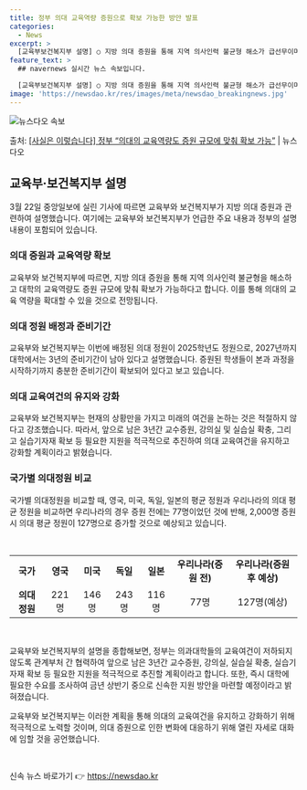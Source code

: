 ```yaml
---
title: 정부 의대 교육역량 증원으로 확보 가능한 방안 발표
categories:
  - News
excerpt: >
  [교육부보건복지부 설명] ○ 지방 의대 증원을 통해 지역 의사인력 불균형 해소가 급선무이며, 대학의 교육역량…
feature_text: >
  ## navernews 실시간 뉴스 속보입니다.

  [교육부보건복지부 설명] ○ 지방 의대 증원을 통해 지역 의사인력 불균형 해소가 급선무이며, 대학의 교육역량…
image: 'https://newsdao.kr/res/images/meta/newsdao_breakingnews.jpg'
---
```


![뉴스다오 속보](https://newsdao.kr/res/images/meta/newsdao_breakingnews.jpg)

<p>출처: <a href="https://newsdao.kr/3426" rel="dofollow">[사실은 이렇습니다] 정부 “의대의 교육역량도 증원 규모에 맞춰 확보 가능”</a> | 뉴스다오</p>

<h2 data-ke-size="size26">교육부·보건복지부 설명</h2>

<p data-ke-size="size16">3월 22일 중앙일보에 실린 기사에 따르면 교육부와 보건복지부가 지방 의대 증원과 관련하여 설명했습니다. 여기에는 교육부와 보건복지부가 언급한 주요 내용과 정부의 설명 내용이 포함되어 있습니다.</p>

<h3>의대 증원과 교육역량 확보</h3>

<p data-ke-size="size16">교육부와 보건복지부에 따르면, 지방 의대 증원을 통해 지역 의사인력 불균형을 해소하고 대학의 교육역량도 증원 규모에 맞춰 확보가 가능하다고 합니다. 이를 통해 의대의 교육 역량을 확대할 수 있을 것으로 전망됩니다.</p>

<h3>의대 정원 배정과 준비기간</h3>

<p data-ke-size="size16">교육부와 보건복지부는 이번에 배정된 의대 정원이 2025학년도 정원으로, 2027년까지 대학에서는 3년의 준비기간이 남아 있다고 설명했습니다. 증원된 학생들이 본과 과정을 시작하기까지 충분한 준비기간이 확보되어 있다고 보고 있습니다.</p>

<h3>의대 교육여건의 유지와 강화</h3>

<p data-ke-size="size16">교육부와 보건복지부는 현재의 상황만을 가지고 미래의 여건을 논하는 것은 적절하지 않다고 강조했습니다. 따라서, 앞으로 남은 3년간 교수증원, 강의실 및 실습실 확충, 그리고 실습기자재 확보 등 필요한 지원을 적극적으로 추진하여 의대 교육여건을 유지하고 강화할 계획이라고 밝혔습니다.</p>

<h3>국가별 의대정원 비교</h3>

<p data-ke-size="size16">국가별 의대정원을 비교할 때, 영국, 미국, 독일, 일본의 평균 정원과 우리나라의 의대 평균 정원을 비교하면 우리나라의 경우 증원 전에는 77명이었던 것에 반해, 2,000명 증원 시 의대 평균 정원이 127명으로 증가할 것으로 예상되고 있습니다.</p>

<p data-ke-size="size16">&nbsp;</p>
<table>
<tbody>
<tr>
<td style="text-align: center; height: 17px;"><b>국가</b></td>
<td style="text-align: center; height: 17px;"><b>영국</b></td>
<td style="text-align: center; height: 17px;"><b>미국</b></td>
<td style="text-align: center; height: 17px;"><b>독일</b></td>
<td style="text-align: center; height: 17px;"><b>일본</b></td>
<td style="text-align: center; height: 17px;"><b>우리나라(증원 전)</b></td>
<td style="text-align: center; height: 17px;"><b>우리나라(증원 후 예상)</b></td>
</tr>
<tr>
<td style="text-align: center; height: 17px;"><b>의대 정원</b></td>
<td style="text-align: center; height: 17px;">221명</td>
<td style="text-align: center; height: 17px;">146명</td>
<td style="text-align: center; height: 17px;">243명</td>
<td style="text-align: center; height: 17px;">116명</td>
<td style="text-align: center; height: 17px;">77명</td>
<td style="text-align: center; height: 17px;">127명(예상)</td>
</tr>
</tbody>
</table>
<p data-ke-size="size16">&nbsp;</p>

<p data-ke-size="size16">교육부와 보건복지부의 설명을 종합해보면, 정부는 의과대학들의 교육여건이 저하되지 않도록 관계부처 간 협력하여 앞으로 남은 3년간 교수증원, 강의실, 실습실 확충, 실습기자재 확보 등 필요한 지원을 적극적으로 추진할 계획이라고 합니다. 또한, 즉시 대학에 필요한 수요를 조사하여 금년 상반기 중으로 신속한 지원 방안을 마련할 예정이라고 밝혀졌습니다.</p>

<p data-ke-size="size16">교육부와 보건복지부는 이러한 계획을 통해 의대의 교육여건을 유지하고 강화하기 위해 적극적으로 노력할 것이며, 의대 증원으로 인한 변화에 대응하기 위해 열린 자세로 대화에 임할 것을 공언했습니다.</p>

<p data-ke-size="size16">&nbsp;</p> 

신속 뉴스 바로가기 👉 <a href="https://newsdao.kr" rel="dofollow">https://newsdao.kr</a>


